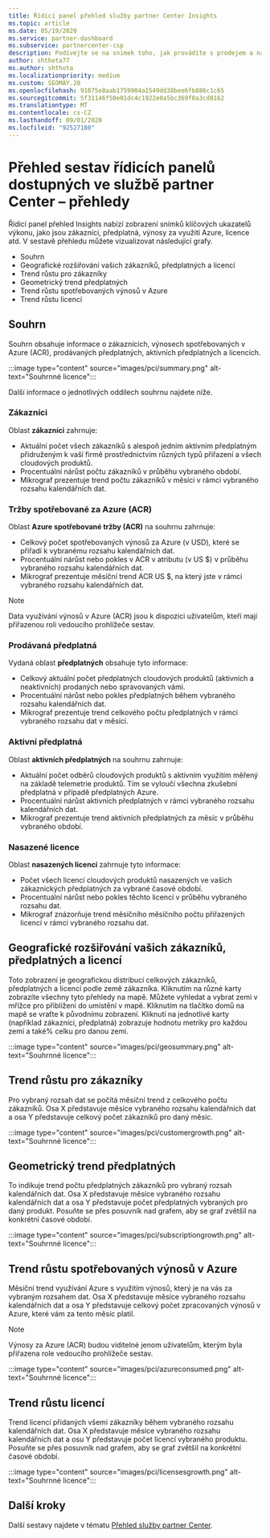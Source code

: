 ```yaml
---
title: Řídicí panel přehled služby partner Center Insights
ms.topic: article
ms.date: 05/19/2020
ms.service: partner-dashboard
ms.subservice: partnercenter-csp
description: Podívejte se na snímek toho, jak provádíte s prodejem a nasazením, růstem zákazníků a růstem výnosů s licencemi, předplatnými a spotřebou Azure.
author: shthota77
ms.author: shthota
ms.localizationpriority: medium
ms.custom: SEOMAY.20
ms.openlocfilehash: 91075e8aab1759904a1549dd38bee6fb886c1c65
ms.sourcegitcommit: 5f31146f50e01dc4c1922e0a5bc369f0a3cd8162
ms.translationtype: MT
ms.contentlocale: cs-CZ
ms.lasthandoff: 09/01/2020
ms.locfileid: "92527180"
---
```

# <a name="overview-dashboard-reports-available-in-partner-center-insights"></a>Přehled sestav řídicích panelů dostupných ve službě partner Center – přehledy
 
Řídicí panel přehled Insights nabízí zobrazení snímků klíčových ukazatelů výkonu, jako jsou zákazníci, předplatná, výnosy za využití Azure, licence atd. V sestavě přehledu můžete vizualizovat následující grafy.

- Souhrn  
- Geografické rozšiřování vašich zákazníků, předplatných a licencí  
- Trend růstu pro zákazníky 
- Geometrický trend předplatných 
- Trend růstu spotřebovaných výnosů v Azure 
- Trend růstu licencí 

## <a name="summary"></a>Souhrn

Souhrn obsahuje informace o zákaznících, výnosech spotřebovaných v Azure (ACR), prodávaných předplatných, aktivních předplatných a licencích. 

:::image type="content" source="images/pci/summary.png" alt-text="Souhrnné licence":::

Další informace o jednotlivých oddílech souhrnu najdete níže.

### <a name="customers"></a>Zákazníci

Oblast **zákazníci** zahrnuje:

- Aktuální počet všech zákazníků s alespoň jedním aktivním předplatným přidruženým k vaší firmě prostřednictvím různých typů přiřazení a všech cloudových produktů.
- Procentuální nárůst počtu zákazníků v průběhu vybraného období.
- Mikrograf prezentuje trend počtu zákazníků v měsíci v rámci vybraného rozsahu kalendářních dat.

### <a name="azure-consumed-revenue-acr"></a>Tržby spotřebované za Azure (ACR)

Oblast **Azure spotřebované tržby (ACR)** na souhrnu zahrnuje:

- Celkový počet spotřebovaných výnosů za Azure (v USD), které se přiřadí k vybranému rozsahu kalendářních dat.
- Procentuální nárůst nebo pokles v ACR v atributu (v US $) v průběhu vybraného rozsahu kalendářních dat.
- Mikrograf prezentuje měsíční trend ACR US $, na který jste v rámci vybraného rozsahu kalendářních dat. 

> [!NOTE]
> Data využívání výnosů v Azure (ACR) jsou k dispozici uživatelům, kteří mají přiřazenou roli vedoucího prohlížeče sestav. 
 
### <a name="subscriptions-sold"></a>Prodávaná předplatná

Vydaná oblast **předplatných** obsahuje tyto informace:

- Celkový aktuální počet předplatných cloudových produktů (aktivních a neaktivních) prodaných nebo spravovaných vámi.  
- Procentuální nárůst nebo pokles předplatných během vybraného rozsahu kalendářních dat.
- Mikrograf prezentuje trend celkového počtu předplatných v rámci vybraného rozsahu dat v měsíci.

### <a name="active-subscriptions"></a>Aktivní předplatná

Oblast **aktivních předplatných** na souhrnu zahrnuje:

- Aktuální počet odběrů cloudových produktů s aktivním využitím měřený na základě telemetrie produktů. Tím se vyloučí všechna zkušební předplatná v případě předplatných Azure.  
- Procentuální nárůst aktivních předplatných v rámci vybraného rozsahu kalendářních dat.
- Mikrograf prezentuje trend aktivních předplatných za měsíc v průběhu vybraného období.
 
### <a name="licenses-deployed"></a>Nasazené licence

Oblast **nasazených licencí** zahrnuje tyto informace:
 
- Počet všech licencí cloudových produktů nasazených ve vašich zákaznických předplatných za vybrané časové období. 
- Procentuální nárůst nebo pokles těchto licencí v průběhu vybraného rozsahu dat. 
- Mikrograf znázorňuje trend měsíčního měsíčního počtu přiřazených licencí v rámci vybraného rozsahu dat.

## <a name="geographical-spread-of-your-customers-subscriptions-and-licenses"></a>Geografické rozšiřování vašich zákazníků, předplatných a licencí

Toto zobrazení je geografickou distribucí celkových zákazníků, předplatných a licencí podle země zákazníka. Kliknutím na různé karty zobrazíte všechny tyto přehledy na mapě. Můžete vyhledat a vybrat zemi v mřížce pro přiblížení do umístění v mapě. Kliknutím na tlačítko domů na mapě se vraťte k původnímu zobrazení. Kliknutí na jednotlivé karty (například zákazníci, předplatná) zobrazuje hodnotu metriky pro každou zemi a také% celku pro danou zemi.  

:::image type="content" source="images/pci/geosummary.png" alt-text="Souhrnné licence":::

## <a name="customers-growth-trend"></a>Trend růstu pro zákazníky

Pro vybraný rozsah dat se počítá měsíční trend z celkového počtu zákazníků. Osa X představuje měsíce vybraného rozsahu kalendářních dat a osa Y představuje celkový počet zákazníků pro daný měsíc. 

:::image type="content" source="images/pci/customergrowth.png" alt-text="Souhrnné licence":::

## <a name="subscriptions-growth-trend"></a>Geometrický trend předplatných

To indikuje trend počtu předplatných zákazníků pro vybraný rozsah kalendářních dat. Osa X představuje měsíce vybraného rozsahu kalendářních dat a osa Y představuje počet předplatných vybraných pro daný produkt. Posuňte se přes posuvník nad grafem, aby se graf zvětšil na konkrétní časové období. 

:::image type="content" source="images/pci/subscriptiongrowth.png" alt-text="Souhrnné licence":::

## <a name="azure-consumed-revenue-growth-trend"></a>Trend růstu spotřebovaných výnosů v Azure

Měsíční trend využívání Azure s využitím výnosů, který je na vás za vybraným rozsahem dat. Osa X představuje měsíce vybraného rozsahu kalendářních dat a osa Y představuje celkový počet zpracovaných výnosů v Azure, které vám za tento měsíc platil.

> [!NOTE]
> Výnosy za Azure (ACR) budou viditelné jenom uživatelům, kterým byla přiřazena role vedoucího prohlížeče sestav. 

:::image type="content" source="images/pci/azureconsumed.png" alt-text="Souhrnné licence":::

## <a name="licenses-growth-trend"></a>Trend růstu licencí
 
Trend licencí přidaných všemi zákazníky během vybraného rozsahu kalendářních dat. Osa X představuje měsíce vybraného rozsahu kalendářních dat a osu Y představuje počet licencí vybraného produktu. Posuňte se přes posuvník nad grafem, aby se graf zvětšil na konkrétní časové období.  

:::image type="content" source="images/pci/licensesgrowth.png" alt-text="Souhrnné licence":::

## <a name="next-steps"></a>Další kroky

Další sestavy najdete v tématu [Přehled služby partner Center](partner-center-insights.md).
